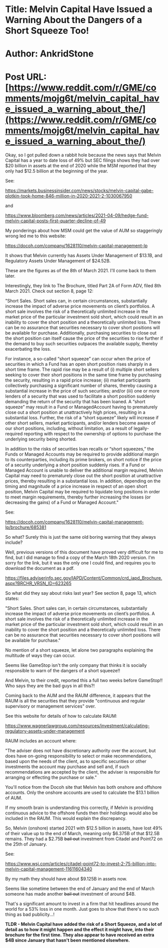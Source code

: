 # Title: Melvin Capital Have Issued a Warning About the Dangers of a Short Squeeze Too!
# Author: AnkridStone
# Post URL: [https://www.reddit.com/r/GME/comments/mojg6t/melvin_capital_have_issued_a_warning_about_the/](https://www.reddit.com/r/GME/comments/mojg6t/melvin_capital_have_issued_a_warning_about_the/)


Okay, so I got pulled down a rabbit hole because the news says that Melvin Capital has a year to date loss of 49% but SEC filings shows they had over $20 billion in assets at the end of 2020 while the MSM reported that they only had $12.5 billion at the beginning of the year.

See:

https://markets.businessinsider.com/news/stocks/melvin-capital-gabe-plotkin-took-home-846-million-in-2020-2021-2-1030067950

and

https://www.bloomberg.com/news/articles/2021-04-09/hedge-fund-melvin-capital-posts-first-quarter-decline-of-49

My ponderings about how MSM could get the value of AUM so staggeringly wrong led me to this website:

https://docoh.com/company/1628110/melvin-capital-management-lp

It shows that Melvin currently has Assets Under Management of $13.1B, and Regulatory Assets Under Management of $24.52B. 

These are the figures as of the 8th of March 2021. I'll come back to them later. 

Interestingly, they link to The Brochure, titled Part 2A of Form ADV, filed 8th March 2021. Check out section 8, page 12:

"Short  Sales.  Short  sales  can,  in  certain  circumstances,  substantially  increase  the  impact  of adverse price movements on client’s portfolios. A short sale involves the risk of a theoretically unlimited  increase  in  the  market  price  of  the  particular  investment  sold  short,  which  could result in an inability to cover the short position and a theoretically unlimited loss. There can be no assurance that securities necessary to cover short positions will be available for purchase. Additionally, purchasing securities to close out the short position can itself cause the price of the securities to rise further if the demand to buy such securities outpaces the available supply, thereby exacerbating the loss.

For  instance,  a  so-called “short squeeze” can occur when the price of securities in which a Fund has an open short position rises sharply in a short time frame. The rapid rise may be a result of (i) multiple short sellers seeking to cover their short positions in the same time frame by  purchasing  the  security,  resulting  in  a  rapid  price  increase;  (ii)  market  participants collectively purchasing a significant number of shares, thereby causing a substantial increase in the price of such securities; and/or (iii) one or more lenders of a security that was used to facilitate a short position suddenly demanding the return of the security that has been loaned. A “short squeeze” may result in a Fund or ManagedAccount having to prematurely close out a short position at unattractively high prices, resulting in a substantial loss. Further, the risk of a “short squeeze” likely will increase if other short sellers, market participants, and/or lenders become  aware  of  our  short  positions,  including,  without  limitation,  as  a  result  of  legally-required reporting with respect to the ownership of options to purchase the underlying security being shorted.

In addition to the risks of securities loan recalls or “short squeezes,” the Funds or Managed Accounts  may  be  required  to  provide  additional  margin  to  its  counterparties,  including  its prime brokers, on short notice if the price of a security underlying a short position suddenly rises. If a Fund or Managed Account is unable to deliver the additional margin required, Melvin Capital  may  need  to  prematurely  close  out  the  short  position  at  unattractive  prices,  thereby resulting in a substantial loss. In addition, depending on the timing and magnitude of a price increase in respect of an open short position, Melvin Capital may be required to liquidate long positions  in  order  to  meet  margin  requirements,  thereby  further  increasing  the  losses  (or decreasing the gains) of a Fund or Managed Account."

See:

https://docoh.com/company/1628110/melvin-capital-management-lp/brochure/685381

So what? Surely this is just the same old boring warning that they always include?

Well, previous versions of this document have proved very difficult for me to find, but I did manage to find a copy of the March 18th 2020 version. I'm sorry for the link, but it was the only one I could find, and requires you to download the document as a pdf.

https://files.adviserinfo.sec.gov/IAPD/Content/Common/crd_iapd_Brochure.aspx?BRCHR_VRSN_ID=623265

So what did they say about risks last year? See section 8, page 13, which states:

"Short Sales. Short sales can, in certain circumstances, substantially increase the impact of 
adverse price movements on client’s portfolios. A short sale involves the risk of a theoretically 
unlimited increase in the market price of the particular investment sold short, which could 
result in an inability to cover the short position and a theoretically unlimited loss. There can be 
no assurance that securities necessary to cover short positions will be available for purchase."

No mention of a short squeeze, let alone two paragraphs explaining the multitude of ways they can occur. 

Seems like GameStop isn't the only company that thinks it is socially responsible to warn of the dangers of a short squeeze!! 

And Melvin, to their credit, reported this a full two weeks before GameStop!! Who says they are the bad guys in all this?! 

Coming back to the AUM and the RAUM difference, it appears that the RAUM is all the securities that they provide "continuous and regular supervisory or management services" over. 

See this website for details of how to calculate RAUM:

https://www.wagnerlawgroup.com/resources/investment/calculating-regulatory-assets-under-management

RAUM includes an account where:

"The adviser does not have discretionary authority over the account, but does have on-going responsibility to select or make recommendations, based upon the needs of the client, as to specific securities or other investments the account may purchase and sell and, if such recommendations are accepted by the client, the adviser is responsible for arranging or effecting the purchase or sale."

You'll notice from the Docoh site that Melvin has both onshore and offshore accounts. Only the onshore accounts are used to calculate the $13.1 billion of AUM. 

If my smooth brain is understanding this correctly, if Melvin is providing continuous advice to the offshore funds then their holdings would also be included in the RAUM. This would explain the discrepancy. 

So, Melvin (onshore) started 2021 with $12.5 billion in assets, have lost 49% of their value up to the end of March, meaning only $6.375B of that $12.5B remains. They had a $2.75B ~~bail out~~ investment from Citadel and Point72 on the 25th of January.

See:

https://www.wsj.com/articles/citadel-point72-to-invest-2-75-billion-into-melvin-capital-management-11611604340 

By my math they should have about $9.125B in assets now.

Seems like sometime between the end of January and the end of March someone has made another ~~bail out~~ investment of around $4B.

That's a significant amount to invest in a firm that hit headlines around the world for a 53% loss in one month. Just goes to show that there's no such thing as bad publicity...!

**TLDR - Melvin Capital have added the risk of a Short Squeeze, and a lot of detail as to how it might happen and the effect it might have, into their brochure for the first time. They also appear to have received an extra $4B since January that hasn't been mentioned elsewhere.**